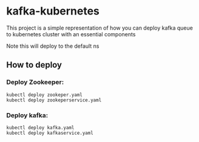 # kafka-kubernetes

This project is a simple representation of how you can deploy kafka queue to kubernetes cluster with an essential components

Note this will deploy to the default ns
## How to deploy

### Deploy Zookeeper:

``` 
kubectl deploy zookeper.yaml
kubectl deploy zookeperservice.yaml
```

### Deploy kafka:

``` 
kubectl deploy kafka.yaml
kubectl deploy kafkaservice.yaml
```
